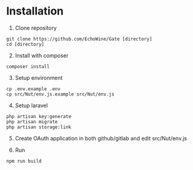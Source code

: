 
# Installation

1) Clone repository
```
git clone https://github.com/EchoWine/Gate [directory]
cd [directory]
```

2) Install with composer
```
composer install
```

3) Setup environment 

```
cp .env.example .env
cp src/Nut/env.js.example src/Nut/env.js
```

4) Setup laravel
```
php artisan key:generate
php artisan migrate
php artisan storage:link

```

5) Create OAuth application in both github/gitlab and edit src/Nut/env.js


6) Run 
```
npm run build
```
